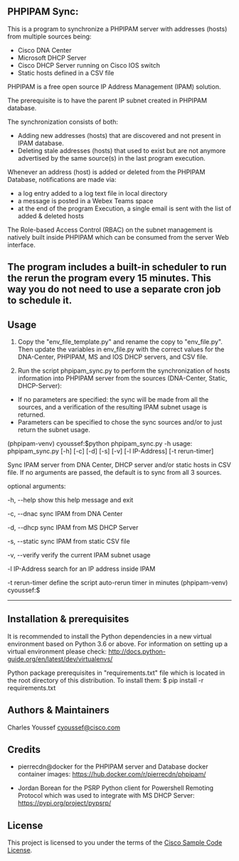 ## PHPIPAM Sync:

This is a program to synchronize a PHPIPAM server with addresses (hosts)
from multiple sources being:
- Cisco DNA Center
- Microsoft DHCP Server
- Cisco DHCP Server running on Cisco IOS switch
- Static hosts defined in a CSV file

PHPIPAM is a free open source IP Address Management (IPAM) solution.

The prerequisite is to have the parent IP subnet created in PHPIPAM database.

The synchronization consists of both:
- Adding new addresses (hosts) that are discovered and not present in IPAM database.
- Deleting stale addresses (hosts) that used to exist but are not anymore advertised
by the same source(s) in the last program execution.

Whenever an address (host) is added or deleted from the PHPIPAM Database, notifications are made via:
- a log entry added to a log text file in local directory
- a message is posted in a Webex Teams space
- at the end of the program Execution, a single email is sent with the list of added & deleted hosts

The Role-based Access Control (RBAC) on the subnet management is natively built
inside PHPIPAM which can be consumed from the server Web interface.

The program includes a built-in scheduler to run the rerun the program every 15 minutes.
This way you do not need to use a separate cron job to schedule it.
---

## Usage

1. Copy the "env_file_template.py" and rename the copy to "env_file.py". Then update the variables in env_file.py with the correct values for the DNA-Center, PHPIPAM, MS and IOS DHCP servers, and CSV file.

2. Run the script phpipam_sync.py to perform the synchronization of hosts information into PHPIPAM server from the sources (DNA-Center, Static, DHCP-Server):
- If no parameters are specified: the sync will be made from all the sources, and a verification of the resulting IPAM subnet usage is returned.
- Parameters can be specified to chose the sync sources and/or to just return the subnet usage.

(phpipam-venv) cyoussef:$python phpipam_sync.py -h
usage: phpipam_sync.py [-h] [-c] [-d] [-s] [-v] [-l IP-Address] [-t rerun-timer]

Sync IPAM server from DNA Center, DHCP server and/or static hosts in CSV file.
If no arguments are passed, the default is to sync from all 3 sources.

optional arguments:

  -h, --help     show this help message and exit

  -c, --dnac     sync IPAM from DNA Center

  -d, --dhcp     sync IPAM from MS DHCP Server

  -s, --static   sync IPAM from static CSV file

  -v, --verify   verify the current IPAM subnet usage

  -l IP-Address  search for an IP address inside IPAM

  -t rerun-timer  define the script auto-rerun timer in minutes
(phpipam-venv) cyoussef:$

---

## Installation & prerequisites

It is recommended to install the Python dependencies in a new virtual environment based on Python 3.6 or above. For information on setting up a virtual environment please check:
http://docs.python-guide.org/en/latest/dev/virtualenvs/

Python package prerequisites in "requirements.txt" file which is located in the root directory of this distribution. To install them:
$ pip install -r requirements.txt


## Authors & Maintainers

Charles Youssef <cyoussef@cisco.com>

## Credits

- pierrecdn@docker for the PHPIPAM server and Database docker container images:
https://hub.docker.com/r/pierrecdn/phpipam/

- Jordan Borean for the PSRP Python client for Powershell Remoting Protocol which was used to integrate with MS DHCP Server:
https://pypi.org/project/pypsrp/


## License

This project is licensed to you under the terms of the [Cisco Sample Code License](./LICENSE).
